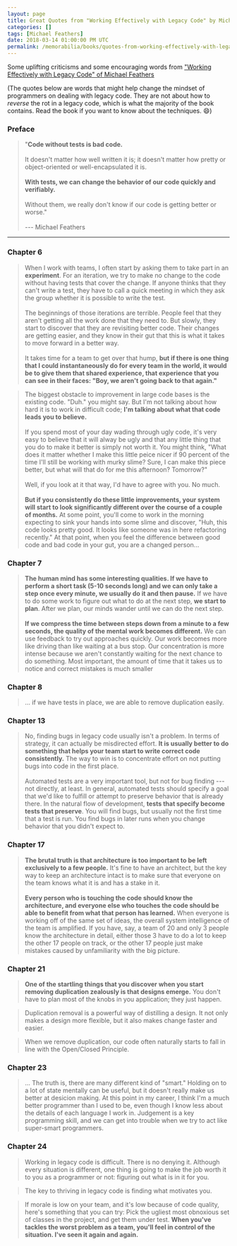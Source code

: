 ```yaml
---
layout: page
title: Great Quotes from "Working Effectively with Legacy Code" by Michael Feathers
categories: []
tags: [Michael Feathers]
date: 2018-03-14 01:00:00 PM UTC
permalink: /memorabilia/books/quotes-from-working-effectively-with-legacy-code/
---
```


Some uplifting criticisms and some encouraging words from ["Working Effectively with Legacy Code" of Michael Feathers](https://www.bookdepository.com/Working-Effectively-with-Legacy-Code-Michael-Feathers/9780131177055?a_aid=jflaga)

(The quotes below are words that might help change the mindset of programmers on dealing with legacy code. They are not about how to _reverse_ the rot in a legacy code, which is what the majority of the book contains. Read the book if you want to know about the techniques. :smile:)


### Preface

> "**Code without tests is bad code.**
<br /><br />
> It doesn't matter how well written it is; it doesn't matter how pretty or object-oriented or well-encapsulated it is. 
<br /><br />
> **With tests, we can change the behavior of our code quickly and verifiably.**
<br /><br />
> Without them, we really don't know if our code is getting better or worse."
<br /><br />
> --- Michael Feathers


----------

### Chapter 6

> When I work with teams, I often start by asking them to take part in an **experiment**. For an iteration, we try to make no change to the code without having tests that cover the change. If anyone thinks that they can't write a test, they have to call a quick meeting in which they ask the group whether it is possible to write the test.
<br /><br />
The beginnings of those iterations are terrible. People feel that they aren't getting all the work done that they need to. But slowly, they start to discover that they are revisiting better code. Their changes are getting easier, and they know in their gut that this is what it takes to move forward in a better way.
<br /><br />
It takes time for a team to get over that hump, **but if there is one thing that I could instantaneously do for every team in the world, it would be to give them that shared experience, that experience that you can see in their faces: "Boy, we aren't going back to that again."**


> The biggest obstacle to improvement in large code bases is the existing code. "Duh." you might say. But I'm not talking about how hard it is to work in difficult code; **I'm talking about what that code leads you to believe.**
<br /><br />
If you spend most of your day wading through ugly code, it's very easy to believe that it will alway be ugly and that any little thing that you do to make it better is simply not worth it. You might think, "What does it matter whether I make this little peice nicer if 90 percent of the time I'll still be working with murky slime? Sure, I can make this piece better, but what will that do for me this afternoon? Tomorrow?"
<br /><br />
Well, if you look at it that way, I'd have to agree with you. No much.
<br /><br />
**But if you consistently do these little improvements, your system will start to look significantly different over the course of a couple of months.** At some point, you'll come to work in the morning expecting to sink your hands into some slime and discover, "Huh, this code looks pretty good. It looks like someone was in here refactoring recently." At that point, when you feel the difference between good code and bad code in your gut, you are a changed person...


### Chapter 7

> **The human mind has some interesting qualities. If we have to perform a short task (5-10 seconds long) and we can only take a step once every minute, we usually do it and then pause.** If we have to do some work to figure out what to do at the next step, **we start to plan**. After we plan, our minds wander until we can do the next step.
<br /><br />
**If we compress the time between steps down from a minute to a few seconds, the quality of the mental work becomes different.** We can use feedback to try out approaches quickly. Our work becomes more like driving than like waiting at a bus stop. Our concentration is more intense because we aren't constantly waiting for the next chance to do something. Most important, the amount of time that it takes us to notice and correct mistakes is much smaller



### Chapter 8

> ... if we have tests in place, we are able to remove duplication easily.



### Chapter 13

> No, finding bugs in legacy code usually isn't a problem. In terms of strategy, it can actually be misdirected effort. **It is usually better to do something that helps your team start to write correct code consistently.** The way to win is to concentrate effort on not putting bugs into code in the first place.
<br /><br />
Automated tests are a very important tool, but not for bug finding --- not directly, at least. In general, automated tests should specify a goal that we'd like to fulfill or attempt to preserve behavior that is already there. In the natural flow of development, **tests that specify become tests that preserve**. You will find bugs, but usually not the first time that a test is run. You find bugs in later runs when you change behavior that you didn't expect to.



### Chapter 17

> **The brutal truth is that architecture is too important to be left exclusively to a few people.** It's fine to have an architect, but the key way to keep an architecture intact is to make sure that everyone on the team knows what it is and has a stake in it.
<br /><br />
**Every person who is touching the code should know the architecture, and everyone else who touches the code should be able to benefit from what that person has learned.** When everyone is working off of the same set of ideas, the overall system intelligence of the team is amplified. If you have, say, a team of 20 and only 3 people know the architecture in detail, either those 3 have to do a lot to keep the other 17 people on track, or the other 17 people just make mistakes caused by unfamiliarity with the big picture.



### Chapter 21

> **One of the startling things that you discover when you start removing duplication zealously is that designs emerge.** You don't have to plan most of the knobs in you application; they just happen.

> Duplication removal is a powerful way of distilling a design. It not only makes a design more flexible, but it also makes change faster and easier.

> When we remove duplication, our code often naturally starts to fall in line with the Open/Closed Principle.



### Chapter 23

> ... The truth is, there are many different kind of "smart." Holding on to a lot of state mentally can be useful, but it doesn't really make us better at desicion making. At this point in my career, I think I'm a much better programmer than I used to be, even though I know less about the details of each language I work in. Judgement is a key programming skill, and we can get into trouble when we try to act like super-smart programmers.



### Chapter 24

> Working in legacy code is difficult. There is no denying it. Although every situation is different, one thing is going to make the job worth it to you as a programmer or not: figuring out what is in it for you.

> The key to thriving in legacy code is finding what motivates you.

> If morale is low on your team, and it's low because of code quality, here's something that you can try: Pick the ugliest most obnoxious set of classes in the project, and get them under test. **When you've tackles the worst problem as a team, you'll feel in control of the situation. I've seen it again and again.**
